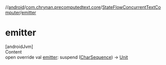 //[android](../../../index.md)/[com.chrynan.precomputedtext.core](../index.md)/[StateFlowConcurrentTextComputer](index.md)/[emitter](emitter.md)



# emitter  
[androidJvm]  
Content  
open override val [emitter](emitter.md): suspend ([CharSequence](https://kotlinlang.org/api/latest/jvm/stdlib/kotlin/-char-sequence/index.html)) -> [Unit](https://kotlinlang.org/api/latest/jvm/stdlib/kotlin/-unit/index.html)  



